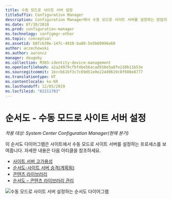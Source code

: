 ```yaml
---
title: 수동 모드로 사이트 서버 설정
titleSuffix: Configuration Manager
description: Configuration Manager에서 수동 모드로 사이트 서버를 설정하는 방법의 순서도 다이어그램입니다.
ms.date: 07/30/2018
ms.prod: configuration-manager
ms.technology: configmgr-other
ms.topic: conceptual
ms.assetid: b0fcb30e-147c-4910-ba88-5e5b60996e60
author: aczechowski
ms.author: aaroncz
manager: dougeby
ms.collection: M365-identity-device-management
ms.openlocfilehash: a2a24979cfbf4be56acad910e5a8fe230b11b53e
ms.sourcegitcommit: 1bccb61bf3c7c69d51e0e224d0619c8f608e8777
ms.translationtype: HT
ms.contentlocale: ko-KR
ms.lasthandoff: 12/05/2019
ms.locfileid: "62211703"
---
```

# <a name="flowchart---set-up-a-site-server-in-passive-mode"></a>순서도 - 수동 모드로 사이트 서버 설정

*적용 대상: System Center Configuration Manager(현재 분기)*

이 순서도 다이어그램은 사이트에서 수동 모드로 사이트 서버를 설정하는 프로세스를 보여줍니다. 자세한 내용은 다음 아티클을 참조하세요.  
- [사이트 서버 고가용성](/sccm/core/servers/deploy/configure/site-server-high-availability)
- [순서도-사이트 서버 승격(계획됨)](/sccm/core/servers/deploy/configure/promote-site-server-flowchart)
- [콘텐츠 라이브러리](/sccm/core/plan-design/hierarchy/the-content-library)
- [순서도 – 콘텐츠 라이브러리 관리](/sccm/core/plan-design/hierarchy/manage-content-library-flowchart)


![수동 모드로 사이트 서버 설정하는 순서도 다이어그램](media/passive-site-server-setup.png)
